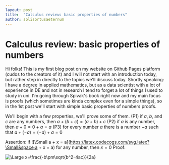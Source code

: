 ```yaml
---
layout: post
title:  "Calculus review: basic properties of numbers"
author: solisortusaeternum
---
```



# Calculus review: basic properties of numbers

Hi folks!
This is my first blog post on my website on Github Pages platform (cudos to the creators of it) and I will not start with an introduction today, but rather step in directly to the topics we'll discuss today.
Shortly speaking: I have a degree in applied mathematics, but as a data scientist with a lot of experience in DE and not in research I tend to forget a lot of things I used to study in uni. I'm going through Spivak's book right now and my main focus is proofs (which sometimes are kinda complex even for a simple things), so in the 1st post we'll start with simple basic properties of numbers proofs.

We'll begin with a few properties, we'll prove some of them.
(P1) if $a$, $b$, and $c$ are any numbers, then $a + (b + c) = (a + b) + c$
(P2) if $a$ is any number, then $a + 0 = 0 + a = a$
(P3) for every number $a$ there is a number $-a$ such that $a + (-a) = (-a) + a = 0$

Assertion: if ![\Small a + x = a](https://latex.codecogs.com/svg.latex?\Small&space;a + x = a) for any number, then $x = 0$
Proof:

![\Large x=\frac{-b\pm\sqrt{b^2-4ac}}{2a}](https://latex.codecogs.com/svg.latex?\Large&space;x=\frac{-b\pm\sqrt{b^2-4ac}}{2a}) 
